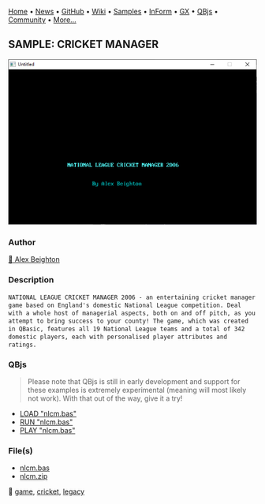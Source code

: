 [Home](https://qb64.com) • [News](../../news.md) • [GitHub](https://github.com/QB64Official/qb64) • [Wiki](wiki.md) • [Samples](../../samples.md) • [InForm](../../inform.md) • [GX](../../gx.md) • [QBjs](../../qbjs.md) • [Community](../../community.md) • [More...](../../more.md)

## SAMPLE: CRICKET MANAGER

![screenshot.png](img/screenshot.png)

### Author

[🐝 Alex Beighton](../alex-beighton.md) 

### Description

```text
NATIONAL LEAGUE CRICKET MANAGER 2006 - an entertaining cricket manager game based on England's domestic National League competition. Deal with a whole host of managerial aspects, both on and off pitch, as you attempt to bring success to your county! The game, which was created in QBasic, features all 19 National League teams and a total of 342 domestic players, each with personalised player attributes and ratings.
```

### QBjs

> Please note that QBjs is still in early development and support for these examples is extremely experimental (meaning will most likely not work). With that out of the way, give it a try!

* [LOAD "nlcm.bas"](https://qbjs.org/index.html?src=https://qb64.com/samples/cricket-manager/src/nlcm.bas)
* [RUN "nlcm.bas"](https://qbjs.org/index.html?mode=auto&src=https://qb64.com/samples/cricket-manager/src/nlcm.bas)
* [PLAY "nlcm.bas"](https://qbjs.org/index.html?mode=play&src=https://qb64.com/samples/cricket-manager/src/nlcm.bas)

### File(s)

* [nlcm.bas](src/nlcm.bas)
* [nlcm.zip](src/nlcm.zip)

🔗 [game](../game.md), [cricket](../cricket.md), [legacy](../legacy.md)
